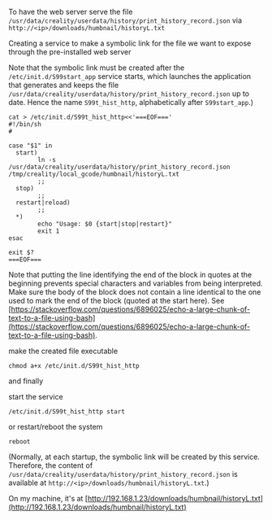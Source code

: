 

To have the web server serve the file `/usr/data/creality/userdata/history/print_history_record.json` via `http://<ip>/downloads/humbnail/historyL.txt`

Creating a service to make a symbolic link for the file we want to expose through the pre-installed web server

Note that the symbolic link must be created after the `/etc/init.d/S99start_app` service starts, which launches the application that generates and keeps the file `/usr/data/creality/userdata/history/print_history_record.json` up to date.
Hence the name `S99t_hist_http`, alphabetically after `S99start_app`.)

~~~
cat > /etc/init.d/S99t_hist_http<<'===EOF==='
#!/bin/sh
#

case "$1" in
  start)
        ln -s /usr/data/creality/userdata/history/print_history_record.json /tmp/creality/local_gcode/humbnail/historyL.txt
        ;;
  stop)
        ;;
  restart|reload)
        ;;
  *)
        echo "Usage: $0 {start|stop|restart}"
        exit 1
esac

exit $?
===EOF===

~~~

Note that putting the line identifying the end of the block in quotes at the beginning prevents special characters and variables from being interpreted. Make sure the body of the block does not contain a line identical to the one used to mark the end of the block (quoted at the start here). See [https://stackoverflow.com/questions/6896025/echo-a-large-chunk-of-text-to-a-file-using-bash](https://stackoverflow.com/questions/6896025/echo-a-large-chunk-of-text-to-a-file-using-bash).

make the created file executable
~~~
chmod a+x /etc/init.d/S99t_hist_http
~~~

and finally

start the service
~~~
/etc/init.d/S99t_hist_http start
~~~

or restart/reboot the system
~~~
reboot
~~~

(Normally, at each startup, the symbolic link will be created by this service. Therefore, the content of `/usr/data/creality/userdata/history/print_history_record.json` is available at `http://<ip>/downloads/humbnail/historyL.txt`.)

On my machine, it's at [http://192.168.1.23/downloads/humbnail/historyL.txt](http://192.168.1.23/downloads/humbnail/historyL.txt)










